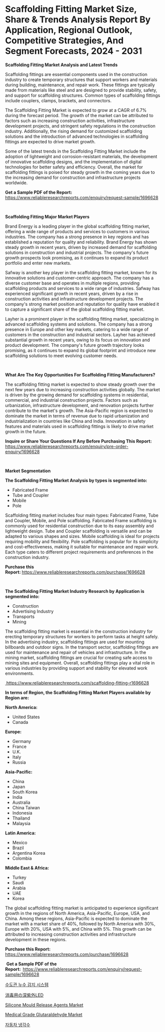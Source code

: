 <p><h1>Scaffolding Fitting Market Size, Share & Trends Analysis Report By Application, Regional Outlook, Competitive Strategies, And Segment Forecasts, 2024 - 2031</h1></p><p><strong>Scaffolding Fitting Market Analysis and Latest Trends</strong></p>
<p><p>Scaffolding fittings are essential components used in the construction industry to create temporary structures that support workers and materials during building, maintenance, and repair work. These fittings are typically made from materials like steel and are designed to provide stability, safety, and support for scaffolding structures. Common types of scaffolding fittings include couplers, clamps, brackets, and connectors.</p><p>The Scaffolding Fitting Market is expected to grow at a CAGR of 6.7% during the forecast period. The growth of the market can be attributed to factors such as increasing construction activities, infrastructure development projects, and stringent safety regulations in the construction industry. Additionally, the rising demand for customized scaffolding solutions and the introduction of advanced technologies in scaffolding fittings are expected to drive market growth.</p><p>Some of the latest trends in the Scaffolding Fitting Market include the adoption of lightweight and corrosion-resistant materials, the development of innovative scaffolding designs, and the implementation of digital technologies for better safety and efficiency. Overall, the market for scaffolding fittings is poised for steady growth in the coming years due to the increasing demand for construction and infrastructure projects worldwide.</p></p>
<p><strong>Get a Sample PDF of the Report:&nbsp;</strong> <a href="https://www.reliableresearchreports.com/enquiry/request-sample/1696628">https://www.reliableresearchreports.com/enquiry/request-sample/1696628</a></p>
<p>&nbsp;</p>
<p><strong>Scaffolding Fitting Major Market Players</strong></p>
<p><p>Brand Energy is a leading player in the global scaffolding fitting market, offering a wide range of products and services to customers in various industries. The company has a strong presence in key regions and has established a reputation for quality and reliability. Brand Energy has shown steady growth in recent years, driven by increased demand for scaffolding solutions in construction and industrial projects. The company's future growth prospects look promising, as it continues to expand its product portfolio and enter new markets.</p><p>Safway is another key player in the scaffolding fitting market, known for its innovative solutions and customer-centric approach. The company has a diverse customer base and operates in multiple regions, providing scaffolding products and services to a wide range of industries. Safway has experienced significant growth in recent years, driven by a rise in construction activities and infrastructure development projects. The company's strong market position and reputation for quality have enabled it to capture a significant share of the global scaffolding fitting market.</p><p>Layher is a prominent player in the scaffolding fitting market, specializing in advanced scaffolding systems and solutions. The company has a strong presence in Europe and other key markets, catering to a wide range of customers in the construction and industrial sectors. Layher has achieved substantial growth in recent years, owing to its focus on innovation and product development. The company's future growth trajectory looks promising, as it continues to expand its global footprint and introduce new scaffolding solutions to meet evolving customer needs.</p></p>
<p>&nbsp;</p>
<p><strong>What Are The Key Opportunities For Scaffolding Fitting Manufacturers?</strong></p>
<p><p>The scaffolding fitting market is expected to show steady growth over the next few years due to increasing construction activities globally. The market is driven by the growing demand for scaffolding systems in residential, commercial, and industrial construction projects. Factors such as urbanization, infrastructure development, and renovation projects further contribute to the market's growth. The Asia-Pacific region is expected to dominate the market in terms of revenue due to rapid urbanization and industrialization in countries like China and India. Innovation in safety features and materials used in scaffolding fittings is likely to drive market growth in the future.</p></p>
<p><strong>Inquire or Share Your Questions If Any Before Purchasing This Report:</strong> <a href="https://www.reliableresearchreports.com/enquiry/pre-order-enquiry/1696628">https://www.reliableresearchreports.com/enquiry/pre-order-enquiry/1696628</a></p>
<p>&nbsp;</p>
<p><strong>Market Segmentation</strong></p>
<p><strong>The Scaffolding Fitting Market Analysis by types is segmented into:</strong></p>
<p><ul><li>Fabricated Frame</li><li>Tube and Coupler</li><li>Mobile</li><li>Pole</li></ul></p>
<p><p>Scaffolding fitting market includes four main types: Fabricated Frame, Tube and Coupler, Mobile, and Pole scaffolding. Fabricated Frame scaffolding is commonly used for residential construction due to its easy assembly and lightweight design. Tube and Coupler scaffolding is versatile and can be adapted to various shapes and sizes. Mobile scaffolding is ideal for projects requiring mobility and flexibility. Pole scaffolding is popular for its simplicity and cost-effectiveness, making it suitable for maintenance and repair work. Each type caters to different project requirements and preferences in the construction industry.</p></p>
<p><strong>Purchase this Report:&nbsp;</strong><a href="https://www.reliableresearchreports.com/purchase/1696628">https://www.reliableresearchreports.com/purchase/1696628</a></p>
<p>&nbsp;</p>
<p><strong>The Scaffolding Fitting Market Industry Research by Application is segmented into:</strong></p>
<p><ul><li>Construction</li><li>Advertising Industry</li><li>Transports</li><li>Mining</li></ul></p>
<p><p>The scaffolding fitting market is essential in the construction industry for erecting temporary structures for workers to perform tasks at height safely. In the advertising industry, scaffolding fittings are used for mounting billboards and outdoor signs. In the transport sector, scaffolding fittings are used for maintenance and repair of vehicles and infrastructure. In the mining market, scaffolding fittings are crucial for creating safe access to mining sites and equipment. Overall, scaffolding fittings play a vital role in various industries by providing support and stability for elevated work environments.</p></p>
<p><a href="https://www.reliableresearchreports.com/scaffolding-fitting-r1696628">&nbsp;https://www.reliableresearchreports.com/scaffolding-fitting-r1696628</a></p>
<p><strong>In terms of Region, the Scaffolding Fitting Market Players available by Region are:</strong></p>
<p>
    <p> <strong> North America: </strong>
        <ul>
            <li>United States</li>
            <li>Canada</li>
        </ul>
        </p> 
    <p> <strong> Europe: </strong>
        <ul>
            <li>Germany</li>
            <li>France</li>
            <li>U.K.</li>
            <li>Italy</li>
            <li>Russia</li>
        </ul>
        </p> 
    <p> <strong> Asia-Pacific: </strong>
        <ul>
            <li>China</li>
            <li>Japan</li>
            <li>South Korea</li>
            <li>India</li>
            <li>Australia</li>
            <li>China Taiwan</li>
            <li>Indonesia</li>
            <li>Thailand</li>
            <li>Malaysia</li>
        </ul>
        </p> 
    <p> <strong> Latin America: </strong>
        <ul>
            <li>Mexico</li>
            <li>Brazil</li>
            <li>Argentina Korea</li>
            <li>Colombia</li>
        </ul>
        </p> 
    <p> <strong> Middle East & Africa: </strong>
        <ul>
            <li>Turkey</li>
            <li>Saudi</li>
            <li>Arabia</li>
            <li>UAE</li>
            <li>Korea</li>
        </ul>
    </p>
    </p>
<p><p>The global scaffolding fitting market is anticipated to experience significant growth in the regions of North America, Asia-Pacific, Europe, USA, and China. Among these regions, Asia-Pacific is expected to dominate the market with a market share of 40%, followed by North America with 30%, Europe with 20%, USA with 5%, and China with 5%. This growth can be attributed to increasing construction activities and infrastructure development in these regions.</p></p>
<p><strong>Purchase this Report: </strong><a href="https://www.reliableresearchreports.com/purchase/1696628">https://www.reliableresearchreports.com/purchase/1696628</a></p>
<p>&nbsp;<strong>Get a Sample PDF of the Report:&nbsp;&nbsp;</strong><a href="https://www.reliableresearchreports.com/enquiry/request-sample/1696628">https://www.reliableresearchreports.com/enquiry/request-sample/1696628</a></p>
<p><strong></strong></p>
<p><p><a href="https://github.com/hook46569/Market-Research-Report-List-2/blob/main/3459112128506.md">수도관 누수 감지 시스템</a></p><p><a href="https://github.com/JessKilback/Market-Research-Report-List-1/blob/main/4738023122611.md">消毒用の深紫外LED</a></p><p><a href="https://www.linkedin.com/pulse/silicone-mould-release-agents-market-trends-focusing-tgjmc">Silicone Mould Release Agents Market</a></p><p><a href="https://www.linkedin.com/pulse/future-trends-global-medical-grade-glutaraldehyde-market-insights-uqqhc?trackingId=zW4R7f7oSSmDw4oGZjgkww%3D%3D">Medical Grade Glutaraldehyde Market</a></p><p><a href="https://github.com/JeromeRtyau89966/Market-Research-Report-List-2/blob/main/2699614128505.md">자동차 냉각수</a></p></p>